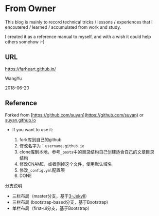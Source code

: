 # From Owner

 This blog is mainly to record technical tricks / lessons / experiences that I encoutered / learned / accumulated from work and study. 
 
 I created it as a reference manual to myself, and with a wish it could help others somehow :-)

## URL

<https://farheart.github.io/>

WangYu

2018-06-20

## Reference

 Forked from [https://github.com/suyan](https://github.com/suyan) or  [suyan.github.io](http://suyan.github.io)

- If you want to use it:

    1. fork库到自己的github
    2. 修改名字为：`username.github.io`
    3. clone库到本地，参考`_posts`中的目录结构自己创建适合自己的文章目录结构
    4. 修改CNAME，或者删掉这个文件，使用默认域名
    5. 修改`_config.yml`配置项
    6. DONE

分支说明

- 三栏布局（master分支，基于[3-Jekyll](https://github.com/P233/3-Jekyll)）
- 三栏布局 (bootstrap-based分支，基于Bootstrap)
- 单栏布局（first-ui分支，基于Bootstrap）
